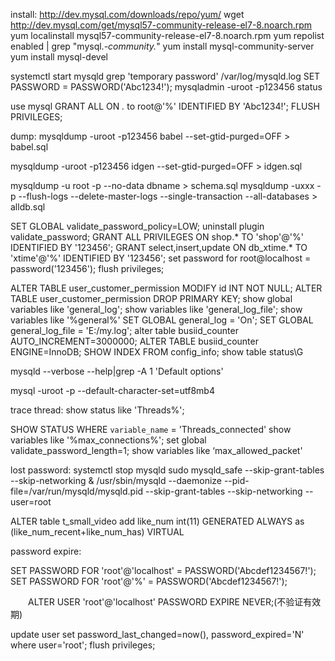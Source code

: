 
install:
http://dev.mysql.com/downloads/repo/yum/ 
wget http://dev.mysql.com/get/mysql57-community-release-el7-8.noarch.rpm
yum localinstall mysql57-community-release-el7-8.noarch.rpm
yum repolist enabled | grep "mysql.*-community.*"
yum install mysql-community-server
yum install mysql-devel

systemctl start mysqld
grep 'temporary password' /var/log/mysqld.log
SET PASSWORD = PASSWORD('Abc1234!');
mysqladmin -uroot -p123456 status   

use mysql
GRANT ALL ON *.* to root@'%' IDENTIFIED BY 'Abc1234!';
FLUSH PRIVILEGES;


dump:
mysqldump -uroot -p123456 babel --set-gtid-purged=OFF > babel.sql

mysqldump -uroot -p123456 idgen --set-gtid-purged=OFF > idgen.sql


mysqldump -u root -p --no-data dbname > schema.sql
mysqldump -uxxx -p --flush-logs --delete-master-logs --single-transaction  --all-databases > alldb.sql



SET GLOBAL validate_password_policy=LOW;
uninstall plugin validate_password;
GRANT ALL PRIVILEGES ON shop.* TO 'shop'@'%' IDENTIFIED BY '123456';
GRANT select,insert,update ON db_xtime.* TO 'xtime'@'%' IDENTIFIED BY '123456';
set password for root@localhost = password('123456');
flush privileges;


ALTER TABLE user_customer_permission MODIFY id INT NOT NULL;
ALTER TABLE user_customer_permission DROP PRIMARY KEY;
show global variables like 'general_log';
show variables like 'general_log_file';
show variables like '%general%'
SET GLOBAL general_log = 'On';
SET GLOBAL general_log_file = 'E:/my.log';
alter table busiid_counter AUTO_INCREMENT=3000000;
ALTER TABLE busiid_counter ENGINE=InnoDB;
SHOW INDEX FROM config_info;
show table status\G

mysqld --verbose --help|grep -A 1 'Default options'


mysql -uroot -p --default-character-set=utf8mb4







trace thread:
show status like 'Threads%';

SHOW STATUS WHERE `variable_name` = 'Threads_connected'
show variables like '%max_connections%';
set global validate_password_length=1;
show variables like ‘max_allowed_packet'


lost password:
systemctl stop mysqld
sudo mysqld_safe --skip-grant-tables --skip-networking &
/usr/sbin/mysqld --daemonize --pid-file=/var/run/mysqld/mysqld.pid --skip-grant-tables --skip-networking --user=root

ALTER table t_small_video add like_num int(11)  GENERATED ALWAYS as (like_num_recent+like_num_has) VIRTUAL



password expire:

SET PASSWORD FOR 'root'@'localhost' = PASSWORD('Abcdef1234567!');
SET PASSWORD FOR 'root'@'%' = PASSWORD('Abcdef1234567!');

　　ALTER USER 'root'@'localhost' PASSWORD EXPIRE NEVER;(不验证有效期)

update user set password_last_changed=now(), password_expired='N' where user='root';
flush privileges;


